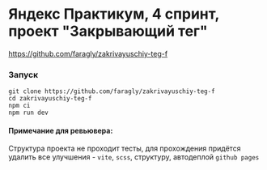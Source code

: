 # Яндекс Практикум, 4 спринт, проект "Закрывающий тег"

https://github.com/faragly/zakrivayuschiy-teg-f

### Запуск

```
git clone https://github.com/faragly/zakrivayuschiy-teg-f
cd zakrivayuschiy-teg-f
npm ci
npm run dev
```

#### Примечание для ревьювера:
Структура проекта не проходит тесты, для прохождения придётся удалить все улучшения - `vite`, `scss`, структуру, автодеплой `github pages`

